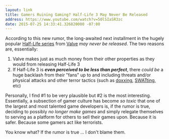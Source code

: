 ```yaml
---
layout: link
title: Gamers Ruining Gaming? Half-Life 3 May Never Be Released
address: https://www.youtube.com/watch?v=50lSIaSR3zc
date: 2015-07-25 14:33:41.326820000 -07:00
---
```


According to this new rumor, the long-awaited next installment in the hugely popular [Half-Life series](http://valvesoftware.com/games/hl2.html) from [Valve](http://valvesoftware.com/) *may never be released*. The two reasons are, essentially:

1. Valve makes just as much money from their other properties as they would from releasing Half-Life 3
1. If Half-Life 3 is _**even perceived to be less than perfect**_, there *could be* a huge backlash from their "fans" up to and including threats and/or physical attacks and other terror tactics (such as [doxxing](https://en.wikipedia.org/wiki/Doxing), [SWATting](https://en.wikipedia.org/wiki/Swatting), etc)

Personally, I find #1 to be very plausible but #2 is the most interesting. Essentially, a subsection of gamer culture has become *so toxic* that one of the largest and most talented game developers is, if the rumor is true, deciding to possibly *no longer make games* and simply relegate themselves to serving as a platform for others to sell their games upon. Because it is safer. Because some gamers act like terrorists.

You know what? If the rumor is true ... I don't blame them.
